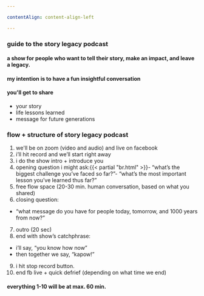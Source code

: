```yaml
---

contentAlign: content-align-left

---
```

### guide to the story legacy podcast
#### a show for people who want to tell their story, make an impact, and leave a legacy.

#### my intention is to have a fun insightful conversation
#### you'll get to share
- your story
- life lessons learned
- message for future generations

### flow + structure of story legacy podcast
1. we'll be on zoom (video and audio) and live on facebook
2. i’ll hit record and we’ll start right away
3. i do the show intro + introduce you
4. opening question i might ask:{{< partial "br.html" >}}- “what’s the biggest challenge you’ve faced so far?”- “what’s the most important lesson you’ve learned thus far?”
5. free flow space (20-30 min. human conversation, based on what you shared)
6. closing question:
  - “what message do you have for people today, tomorrow, and 1000 years from now?”
7. outro (20 sec)
8. end with show’s catchphrase:
  - i’ll say, “you know how now”
  - then together we say, “kapow!”
9. i hit stop record button.
10. end fb live + quick defrief (depending on what time we end)

#### everything 1-10 will be at max. 60 min.
